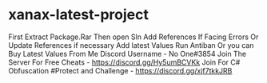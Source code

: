 # xanax-latest-project
First Extract Package.Rar Then open Sln
Add References If Facing Errors 
Or Update References if necessary 
Add latest Values Run Antiban
Or you can Buy Latest Values From Me Discord Username - No One#3854
Join The Server For Free Cheats - https://discord.gg/Hy5umBCVKk
Join For C# Obfuscation #Protect and Challenge - https://discord.gg/xjf7tkkJRB
